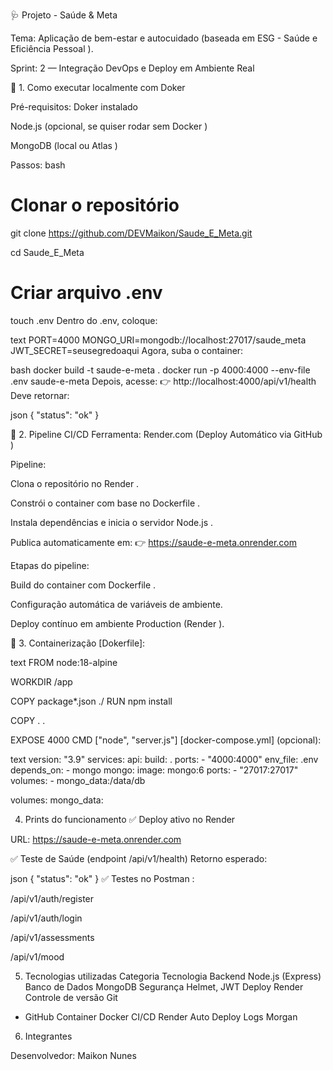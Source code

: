 🩺 Projeto - Saúde & Meta

Tema: Aplicação de bem-estar e autocuidado (baseada em ESG - Saúde e Eficiência Pessoal﻿
).

Sprint: 2 — Integração DevOps﻿
e Deploy em Ambiente Real

🚀 1. Como executar localmente com Doker

Pré-requisitos:
Doker﻿
instalado

Node.js﻿
(opcional, se quiser rodar sem Docker﻿
)

MongoDB﻿
(local ou Atlas﻿
)

Passos:
bash

# Clonar o repositório

git clone https://github.com/DEVMaikon/Saude_E_Meta.git

cd Saude_E_Meta

# Criar arquivo .env

touch .env
Dentro do .env, coloque:

text
PORT=4000
MONGO_URI=mongodb://localhost:27017/saude_meta
JWT_SECRET=seusegredoaqui
Agora, suba o container:

bash
docker build -t saude-e-meta .
docker run -p 4000:4000 --env-file .env saude-e-meta
Depois, acesse:
👉 http://localhost:4000/api/v1/health
Deve retornar:

json
{ "status": "ok" }

🔁 2. Pipeline CI/CD﻿
Ferramenta: Render.com﻿
(Deploy Automático via GitHub﻿
)

Pipeline:

Clona o repositório no Render﻿
.

Constrói o container com base no Dockerfile﻿
.

Instala dependências e inicia o servidor Node.js﻿
.

Publica automaticamente em:
👉 https://saude-e-meta.onrender.com

Etapas do pipeline:

Build do container com Dockerfile﻿
.

Configuração automática de variáveis de ambiente.

Deploy contínuo em ambiente Production﻿
(Render﻿
).

🐳 3. Containerização
[Dokerfile]:

text
FROM node:18-alpine

WORKDIR /app

COPY package\*.json ./
RUN npm install

COPY . .

EXPOSE 4000
CMD ["node", "server.js"]
[docker-compose.yml] (opcional):

text
version: "3.9"
services:
api:
build: .
ports: - "4000:4000"
env_file: .env
depends_on: - mongo
mongo:
image: mongo:6
ports: - "27017:27017"
volumes: - mongo_data:/data/db

volumes:
mongo_data:

4. Prints do funcionamento
   ✅ Deploy ativo no Render

URL: https://saude-e-meta.onrender.com

✅ Teste de Saúde (endpoint /api/v1/health)
Retorno esperado:

json
{ "status": "ok" }
✅ Testes no Postman﻿
:

/api/v1/auth/register

/api/v1/auth/login

/api/v1/assessments

/api/v1/mood

5. Tecnologias utilizadas
   Categoria Tecnologia
   Backend Node.js (Express)﻿
   Banco de Dados MongoDB﻿
   Segurança Helmet, JWT
   Deploy Render﻿
   Controle de versão Git

- GitHub﻿
  Container Docker﻿
  CI/CD﻿
  Render Auto Deploy﻿
  Logs Morgan

6. Integrantes

Desenvolvedor: Maikon Nunes
